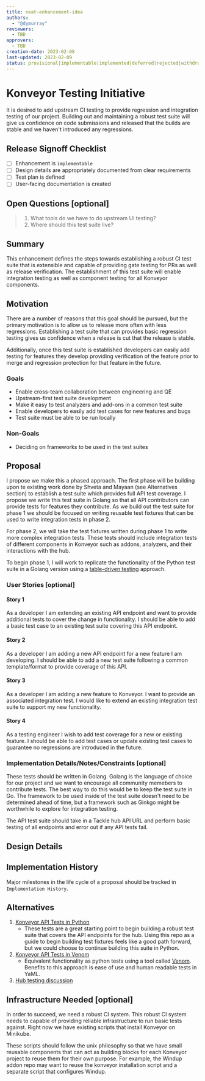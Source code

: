 ```yaml
---
title: neat-enhancement-idea
authors:
  - "@dymurray"
reviewers:
  - TBD
approvers:
  - TBD
creation-date: 2023-02-08
last-updated: 2023-02-09
status: provisional|implementable|implemented|deferred|rejected|withdrawn|replaced
---
```


# Konveyor Testing Initiative

It is desired to add upstream CI testing to provide regression and integration
testing of our project. Building out and maintaining a robust test suite will
give us confidence on code submissions and released that the builds are stable
and we haven't introduced any regressions.


## Release Signoff Checklist

- [ ] Enhancement is `implementable`
- [ ] Design details are appropriately documented from clear requirements
- [ ] Test plan is defined
- [ ] User-facing documentation is created

## Open Questions [optional]

 > 1. What tools do we have to do upstream UI testing?
 > 2. Where should this test suite live?

## Summary

This enhancement defines the steps towards establishing a robust CI test suite
that is extensible and capable of providing gate testing for PRs as well as
release verification. The establishment of this test suite will enable
integration testing as well as component testing for all Konveyor components.

## Motivation

There are a number of reasons that this goal should be pursued, but the primary
motivation is to allow us to release more often with less regressions.
Establishing a test suite that can provides basic regression testing gives us
confidence when a release is cut that the release is stable.

Additionally, once this test suite is established developers can easily add
testing for features they develop providing verification of the feature prior
to merge and regression protection for that feature in the future.

### Goals

* Enable cross-team collaboration between engineering and QE
* Upstream-first test suite development
* Make it easy to test analyzers and add-ons in a common test suite
* Enable developers to easily add test cases for new features and bugs
* Test suite must be able to be run locally

### Non-Goals

* Deciding on frameworks to be used in the test suites

## Proposal

I propose we make this a phased approach. The first phase will be building upon
te existing work done by Shveta and Mayaan (see Alternatives section) to
establish a test suite which provides full API test coverage. I propose we
write this test suite in Golang so that all API contributors can provide tests
for features they contribute. As we build out the test suite for phase 1 we
should be focused on writing reusable test fixtures that can be used to write
integration tests in phase 2.

For phase 2, we will take the test fixtures written during phase 1 to write
more complex integration tests. These tests should include integration tests of
different components in Konveyor such as addons, analyzers, and their
interactions with the hub.

To begin phase 1, I will work to replicate the functionality of the Python test
suite in a Golang version using a [table-driven
testing](https://dave.cheney.net/2019/05/07/prefer-table-driven-tests)
approach. 

### User Stories [optional]

#### Story 1

As a developer I am extending an existing API endpoint and want to provide
additional tests to cover the change in functionality. I should be able to add
a basic test case to an existing test suite covering this API endpoint.

#### Story 2

As a developer I am adding a new API endpoint for a new feature I am
developing. I should be able to add a new test suite following a common
template/format to provide coverage of this API.

#### Story 3

As a developer I am adding a new feature to Konveyor. I want to provide an
associated integration test. I would like to extend an existing integration
test suite to support my new functionality.

#### Story 4

As a testing engineer I wish to add test coverage for a new or existing
feature. I should be able to add test cases or update existing test cases to
guarantee no regressions are introduced in the future.

### Implementation Details/Notes/Constraints [optional]

These tests should be written in Golang. Golang is the language of choice for
our project and we want to encourage all community memebers to contribute
tests. The best way to do this would be to keep the test suite in Go. The
framework to be used inside of the test suite doesn't need to be determined
ahead of time, but a framework such as Ginkgo might be worthwhile to explore
for integration testing.

The API test suite should take in a Tackle hub API URL and perform basic
testing of all endpoints and error out if any API tests fail.


## Design Details

## Implementation History

Major milestones in the life cycle of a proposal should be tracked in `Implementation
History`.


## Alternatives

1. [Konveyor API Tests in Python](https://github.com/konveyor/tackle-api-tests)
    * These tests are a great starting point to begin building a robust test suite that covers the API endpoints for the hub. Using this repo as a guide to begin building test fixtures feels like a good path forward, but we could choose to continue building this suite in Python.
2. [Konveyor API Tests in Venom](https://github.com/aufi/konveyor-ci-playground)
    * Equivalent functionality as python tests using a tool called [Venom](https://github.com/ovh/venom). Benefits to this approach is ease of use and human readable tests in YaML.
3. [Hub testing discussion](https://github.com/konveyor/tackle2-hub/discussions/241)

## Infrastructure Needed [optional]

In order to succeed, we need a robust CI system. This robust CI system needs to
capable of providing reliable infrastructure to run basic tests against. Right
now we have existing scripts that install Konveyor on Minikube.

These scripts should follow the unix philosophy so that we have small reusable
components that can act as building blocks for each Konveyor project to reuse
them for their own purpose. For example, the Windup addon repo may want to
reuse the konveyor installation script and a separate script that configures
Windup.
